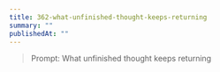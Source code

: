 ```yaml
---
title: 362-what-unfinished-thought-keeps-returning
summary: ""
publishedAt: ""
---
```


> Prompt: What unfinished thought keeps returning


